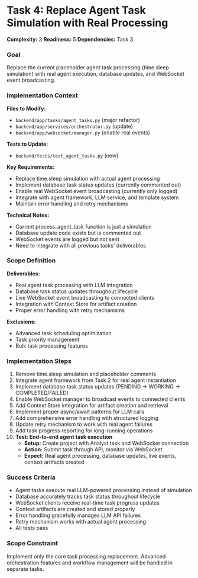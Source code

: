 # Task 4: Replace Agent Task Simulation with Real Processing

**Complexity:** 3
**Readiness:** 5
**Dependencies:** Task 3

### Goal

Replace the current placeholder agent task processing (time.sleep simulation) with real agent execution, database updates, and WebSocket event broadcasting.

### Implementation Context

**Files to Modify:**

- `backend/app/tasks/agent_tasks.py` (major refactor)
- `backend/app/services/orchestrator.py` (update)
- `backend/app/websocket/manager.py` (enable real events)

**Tests to Update:**

- `backend/tests/test_agent_tasks.py` (new)

**Key Requirements:**

- Replace time.sleep simulation with actual agent processing
- Implement database task status updates (currently commented out)
- Enable real WebSocket event broadcasting (currently only logged)
- Integrate with agent framework, LLM service, and template system
- Maintain error handling and retry mechanisms

**Technical Notes:**

- Current process_agent_task function is just a simulation
- Database update code exists but is commented out
- WebSocket events are logged but not sent
- Need to integrate with all previous tasks' deliverables

### Scope Definition

**Deliverables:**

- Real agent task processing with LLM integration
- Database task status updates throughout lifecycle
- Live WebSocket event broadcasting to connected clients
- Integration with Context Store for artifact creation
- Proper error handling with retry mechanisms

**Exclusions:**

- Advanced task scheduling optimization
- Task priority management
- Bulk task processing features

### Implementation Steps

1. Remove time.sleep simulation and placeholder comments
2. Integrate agent framework from Task 2 for real agent instantiation
3. Implement database task status updates (PENDING → WORKING → COMPLETED/FAILED)
4. Enable WebSocket manager to broadcast events to connected clients
5. Add Context Store integration for artifact creation and retrieval
6. Implement proper async/await patterns for LLM calls
7. Add comprehensive error handling with structured logging
8. Update retry mechanism to work with real agent failures
9. Add task progress reporting for long-running operations
10. **Test: End-to-end agent task execution**
    - **Setup:** Create project with Analyst task and WebSocket connection
    - **Action:** Submit task through API, monitor via WebSocket
    - **Expect:** Real agent processing, database updates, live events, context artifacts created

### Success Criteria

- Agent tasks execute real LLM-powered processing instead of simulation
- Database accurately tracks task status throughout lifecycle
- WebSocket clients receive real-time task progress updates
- Context artifacts are created and stored properly
- Error handling gracefully manages LLM API failures
- Retry mechanism works with actual agent processing
- All tests pass

### Scope Constraint

Implement only the core task processing replacement. Advanced orchestration features and workflow management will be handled in separate tasks.
